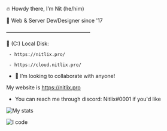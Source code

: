 
🔥 Howdy there, I’m Nit (he/him)

🎉 Web & Server Dev/Designer since '17

————————————————

📁 (C:) Local Disk:

     - https://nitlix.pro/
     
     - https://cloud.nitlix.pro/
     
   
- 💞️ I’m looking to collaborate with anyone!






My website is https://nitlix.pro
- You can reach me through discord: Nitlix#0001 if you'd like


![My stats](https://github-readme-stats.vercel.app/api?username=nitlix&show_icons=true&theme=vision-friendly-dark)

![I code](https://github-readme-stats.vercel.app/api/top-langs/?username=nitlix&langs_count=10&theme=tokyonight&layout=compact)
